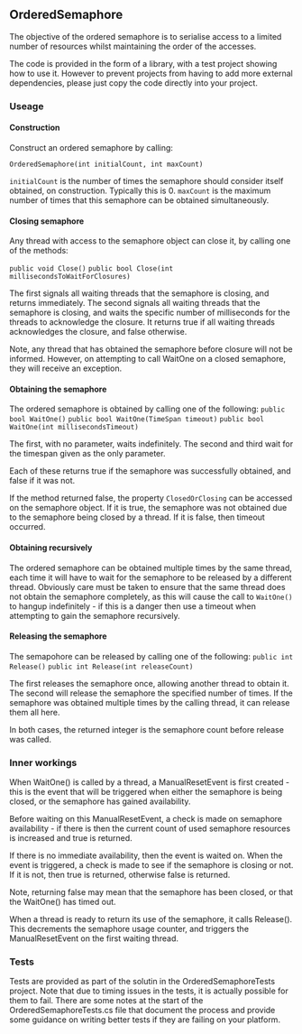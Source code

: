 ﻿## OrderedSemaphore

The objective of the ordered semaphore is to serialise access to a limited number of resources whilst maintaining the order of the accesses.

The code is provided in the form of a library, with a test project showing how to use it. However to prevent projects from having to add more external dependencies, please just copy the code directly into your project.

### Useage

#### Construction

Construct an ordered semaphore by calling:
```
OrderedSemaphore(int initialCount, int maxCount)
```
```initialCount``` is the number of times the semaphore should consider itself obtained, on construction. Typically this is 0.
```maxCount``` is the maximum number of times that this semaphore can be obtained simultaneously.

#### Closing semaphore

Any thread with access to the semaphore object can close it, by calling one of the methods:

```public void Close()```
```public bool Close(int millisecondsToWaitForClosures)```

The first signals all waiting threads that the semaphore is closing, and returns immediately.
The second signals all waiting threads that the semaphore is closing, and waits the specific number of milliseconds for the threads to acknowledge the closure. It returns true if all waiting threads acknowledges the closure, and false otherwise.

Note, any thread that has obtained the semaphore before closure will not be informed. However, on attempting to call WaitOne on a closed semaphore, they will receive an exception.


#### Obtaining the semaphore

The ordered semaphore is obtained by calling one of the following:
```public bool WaitOne()```
```public bool WaitOne(TimeSpan timeout)```
```public bool WaitOne(int millisecondsTimeout)```

The first, with no parameter, waits indefinitely. The second and third wait for the timespan given as the only parameter.

Each of these returns true if the semaphore was successfully obtained, and false if it was not.

If the method returned false, the property ```ClosedOrClosing``` can be accessed on the semaphore object. If it is true, the semaphore was not obtained due to the semaphore being closed by a thread. If it is false, then timeout occurred.


#### Obtaining recursively

The ordered semaphore can be obtained multiple times by the same thread, each time it will have to wait for the semaphore to be released by a different thread. Obviously care must be taken to ensure that the same thread does not obtain the semaphore completely, as this will cause the call to ```WaitOne()``` to hangup indefinitely - if this is a danger then use a timeout when attempting to gain the semaphore recursively.

#### Releasing the semaphore

The semapohore can be released by calling one of the following:
```public int Release()```
```public int Release(int releaseCount)```

The first releases the semaphore once, allowing another thread to obtain it.
The second will release the semaphore the specified number of times. If the semaphore was obtained multiple times by the calling thread, it can release them all here.

In both cases, the returned integer is the semaphore count before release was called.

### Inner workings

When WaitOne() is called by a thread, a ManualResetEvent is first created - this is the event that will be triggered when either the semaphore is being closed, or the semaphore has gained availability.

Before waiting on this ManualResetEvent, a check is made on semaphore availability - if there is then the current count of used semaphore resources is increased and true is returned.

If there is no immediate availability, then the event is waited on.  When the event is triggered, a check is made to see if the semaphore is closing or not.  If it is not, then true is returned, otherwise false is returned.

Note, returning false may mean that the semaphore has been closed, or that the WaitOne() has timed out.

When a thread is ready to return its use of the semaphore, it calls Release().  This decrements the semaphore usage counter, and triggers the ManualResetEvent on the first waiting thread.

### Tests

Tests are provided as part of the solutin in the OrderedSemaphoreTests project.  Note that due to timing issues in the tests, it is actually possible for them to fail.  There are some notes at the start of the OrderedSemaphoreTests.cs file that document the process and provide some guidance on writing better tests if they are failing on your platform.